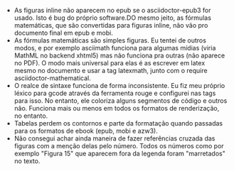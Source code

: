 * As figuras inline não aparecem no epub se o asciidoctor-epub3 for usado. Isto é bug do próprio software.DO mesmo jeito, as fórmulas matemáticas, que são convertidas para figuras inline, não vão pro documento final em epub e mobi.
* As fórmulas matemáticas são simples figuras. Eu tentei de outros modos, e por exemplo asciimath funciona para algumas mídias (viria MathML no backend xhtml5) mas não funciona pra outras (não aparece no PDF). O modo mais universal para elas é as escrever em latex mesmo no documento e usar a tag latexmath, junto com o require asciidoctor-mathematical.
* O realce de sintaxe funciona de forma inconsistente. Eu fiz meu próprio léxico para gcode através da ferramenta rouge e configurei nas tags para isso. No entanto, ele coloriza alguns segmentos de código e outros não. Funciona mais ou menos em todos os formatos de renderização, no entanto.
* Tabelas perdem os contornos e parte da formatação quando passadas para os formatos de ebook (epub, mobi e azw3).
* Não consegui achar ainda maneira de fazer referências cruzada das figuras com a menção delas pelo número. Todos os números como por exemplo "Figura 15" que aparecem fora da legenda foram "marretados" no texto.
